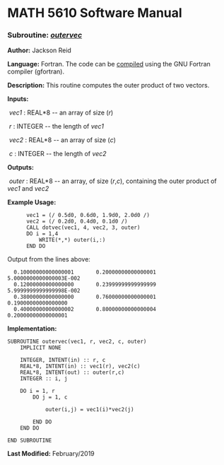 # MATH 5610 Software Manual

### Subroutine: [_outervec_](../outervec.f90)

**Author:** Jackson Reid

**Language:** Fortran. The code can be [compiled](compilation.md) using the GNU Fortran compiler (gfortran).

**Description:** This routine computes the outer product of two vectors.

**Inputs:** 

​       _vec1_ : REAL*8 -- an array of size (_r_)

​       _r_ : INTEGER -- the length of _vec1_

​       _vec2_ : REAL*8 -- an array of size (_c_)

​       _c_ : INTEGER -- the length of _vec2_

**Outputs:** 

​	_outer_ : REAL*8 -- an array, of size (_r_,_c_), containing the outer product of _vec1_ and _vec2_

**Example Usage:** 

```
      vec1 = (/ 0.5d0, 0.6d0, 1.9d0, 2.0d0 /)
      vec2 = (/ 0.2d0, 0.4d0, 0.1d0 /)
      CALL dotvec(vec1, 4, vec2, 3, outer)
      DO i = 1,4
          WRITE(*,*) outer(i,:)
      END DO
```
Output from the lines above:

```
  0.10000000000000001       0.20000000000000001       5.0000000000000003E-002
  0.12000000000000000       0.23999999999999999       5.9999999999999998E-002
  0.38000000000000000       0.76000000000000001       0.19000000000000000     
  0.40000000000000002       0.80000000000000004       0.20000000000000001 
```

**Implementation:**

```
SUBROUTINE outervec(vec1, r, vec2, c, outer)
    IMPLICIT NONE

    INTEGER, INTENT(in) :: r, c
    REAL*8, INTENT(in) :: vec1(r), vec2(c)
    REAL*8, INTENT(out) :: outer(r,c)
    INTEGER :: i, j

    DO i = 1, r
        DO j = 1, c

            outer(i,j) = vec1(i)*vec2(j)

        END DO
    END DO

END SUBROUTINE
```

**Last Modified:** February/2019